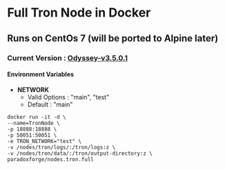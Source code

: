 # Full Tron Node in Docker
## Runs on CentOs 7 (will be ported to Alpine later)
### Current Version : [Odyssey-v3.5.0.1](https://github.com/tronprotocol/java-tron/releases/tag/Odyssey-v3.5.0.1)

#### Environment Variables
- **NETWORK**
  - Valid Options : "main", "test"
  - Default : "main"

```
docker run -it -d \
--name=TronNode \
-p 18888:18888 \
-p 50051:50051 \
-e TRON_NETWORK="test" \
-v /nodes/tron/logs/:/tron/logs:z \
-v /nodes/tron/data/:/tron/output-directory:z \
paradoxforge/nodes.tron.full
```

